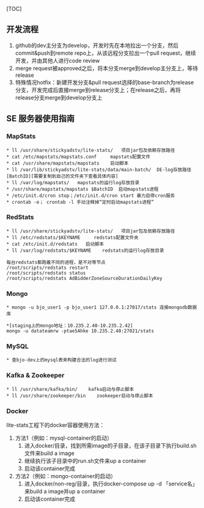 [TOC]



## 开发流程

1. github的dev主分支为develop，开发时先在本地拉出一个分支，然后commit&push到remote repo上，从该远程分支拉出一个pull request，继续开发，并由其他人进行code review
2. merge request被approved之后，将本分支merge到develop主分支上，等待release
3. 特殊情况hotfix：新建开发分支&pull request选择的base-branch为release分支，开发完成后直接merge到release分支上；在release之后，再将release分支merge到develop分支上

## SE 服务器使用指南

### MapStats

```
* ll /usr/share/stickyadstv/lite-stats/   项目jar包及依赖存放路径
* cat /etc/mapstats/mapstats.conf     mapstats配置文件
* cat /usr/share/mapstats/mapstats    启动脚本
* ll /var/lib/stickyadstv/lite-stats/data/main-batch/  DE-log存放路径 [BatchID][需要复制到自己的文件夹下查看具体内容]
* ll /var/log/mapstats/   mapstats的运行log存放目录
* /usr/share/mapstats/mapstats $BatchID  启动mapstats进程
* /etc/init.d/cron stop；/etc/init.d/cron start 暴力启停cron服务
* crontab -e； crontab -l 手动注释掉“定时启动mapstats进程”
```

### RedStats

```
* ll /usr/share/stickyadstv/lite-stats/   项目jar包及依赖存放路径
* ll /etc/redstats/$KEYNAME     redstats配置文件夹
* cat /etc/init.d/redstats   启动脚本
* ll /var/log/redstats/$KEYNAME    redstats的运行log存放目录

每台redstats都跑着不同的进程，是不对等节点
/root/scripts/redstats restart
/root/scripts/redstats status
/root/scripts/redstats AdBidderZoneSourceDurationDailyKey

```

### Mongo

```
* mongo -u bjo_user1 -p bjo_user1 127.0.0.1:27017/stats 连接mongodb数据库

*[staging上的mongo地址：10.235.2.40-10.235.2.42]
mongo -u datateamrw -ptae5Ahke 10.235.2.40:27021/stats
```

### MySQL

```
* 查bjo-dev上的mysql表来构建合法的log进行测试
```

### Kafka & Zookeeper

```
* ll /usr/share/kafka/bin/    kafka启动与停止脚本
* ll /usr/share/zookeeper/bin    zookeeper启动与停止脚本
```

### Docker

lite-stats工程下的docker容器使用方法：

1. 方法1（例如：mysql-container的启动）
   1. 进入docker/目录，找到所需image的子目录，在该子目录下执行build.sh文件来build a image
   2. 继续执行该子目录中的run.sh文件来up a container
   3. 启动该container完成
2. 方法2（例如：mongo-container的启动）
   1. 进入docker/non-reg/目录，执行docker-compose up -d 「service名」来build a image并up a container
   2. 启动该container完成

